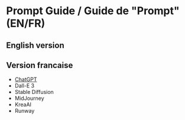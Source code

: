 # Prompt Guide / Guide de "Prompt" (EN/FR)
## English version

## Version francaise
- [ChatGPT](./fr/ChatGPT/README.md)
- Dall-E 3
- Stable Diffusion
- MidJourney
- KreaAI
- Runway

